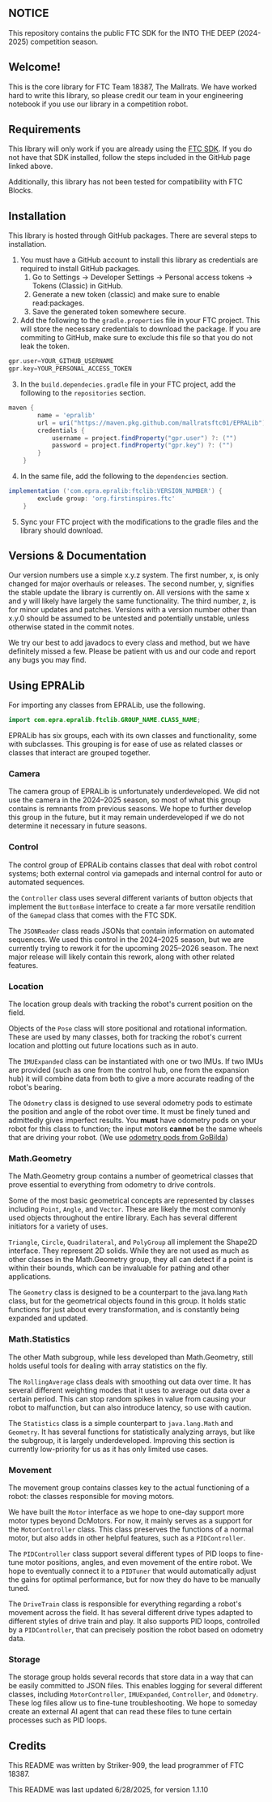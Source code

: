 ## NOTICE

This repository contains the public FTC SDK for the INTO THE DEEP (2024-2025) competition season.

## Welcome!
This is the core library for FTC Team 18387, The Mallrats. We have worked hard to 
write this library, so please credit our team in your engineering notebook if you 
use our library in a competition robot.

## Requirements
This library will only work if you are already using the [FTC SDK](https://github.com/FIRST-Tech-Challenge/FtcRobotController). If you do not 
have that SDK installed, follow the steps included in the GitHub page linked above.

Additionally, this library has not been tested for compatibility with FTC Blocks.

## Installation
This library is hosted through GitHub packages. There are several steps to 
installation.
1) You must have a GitHub account to install this library as credentials are required to install GitHub packages. 
   1) Go to Settings → Developer Settings → Personal access tokens → Tokens (Classic) in GitHub.
   2) Generate a new token (classic) and make sure to enable read:packages.
   3) Save the generated token somewhere secure.
2) Add the following to the `gradle.properties` file in your FTC project. This will store the necessary credentials to download the package. If you are commiting to GitHub, make sure to exclude this file so that you do not leak the token.
```groovy
gpr.user=YOUR_GITHUB_USERNAME
gpr.key=YOUR_PERSONAL_ACCESS_TOKEN
```
3) In the `build.dependecies.gradle` file in your FTC project, add the following to the `repositories` section.
```groovy
maven {
        name = 'epralib'
        url = uri("https://maven.pkg.github.com/mallratsftc01/EPRALib")
        credentials {
            username = project.findProperty("gpr.user") ?: ("")
            password = project.findProperty("gpr.key") ?: ("")
        }
    }
```
4) In the same file, add the following to the `dependencies` section.
```groovy
implementation ('com.epra.epralib:ftclib:VERSION_NUMBER') {
        exclude group: 'org.firstinspires.ftc'
    }
```
5) Sync your FTC project with the modifications to the gradle files and the library should download.

## Versions & Documentation
Our version numbers use a simple x.y.z system. The first number, x, is only changed
for major overhauls or releases. The second number, y, signifies the stable update
the library is currently on. All versions with the same x and y will likely have
largely the same functionality. The third number, z, is for minor updates and patches.
Versions with a version number other than x.y.0 should be assumed to be untested and 
potentially unstable, unless otherwise stated in the commit notes.

We try our best to add javadocs to every class and method, but we have definitely 
missed a few. Please be patient with us and our code and report any bugs you may find.

## Using EPRALib
For importing any classes from EPRALib, use the following.
```java
import com.epra.epralib.ftclib.GROUP_NAME.CLASS_NAME;
```
EPRALib has six groups, each with its own classes and functionality, some with subclasses.
This grouping is for ease of use as related classes or classes that interact are grouped together.

### Camera
The camera group of EPRALib is unfortunately underdeveloped. We did not use the camera
in the 2024–2025 season, so most of what this group contains is remnants from previous seasons.
We hope to further develop this group in the future, but it may remain underdeveloped 
if we do not determine it necessary in future seasons.

### Control
The control group of EPRALib contains classes that deal with robot control systems;
both external control via gamepads and internal control for auto or automated sequences.

the `Controller` class uses several different variants of button objects that implement
the `ButtonBase` interface to create a far more versatile rendition of the `Gamepad`
class that comes with the FTC SDK.

The `JSONReader` class reads JSONs that contain information on automated sequences.
We used this control in the 2024–2025 season, but we are currently trying to rework
it for the upcoming 2025–2026 season. The next major release will likely contain this
rework, along with other related features.

### Location
The location group deals with tracking the robot's current position on the field. 

Objects of the `Pose` class will store positional and rotational information. These
are used by many classes, both for tracking the robot's current location and plotting
out future locations such as in auto.

The `IMUExpanded` class can be instantiated with one or two IMUs. If two IMUs are 
provided (such as one from the control hub, one from the expansion hub) it will 
combine data from both to give a more accurate reading of the robot's bearing.

The `Odometry` class is designed to use several odometry pods to estimate the 
position and angle of the robot over time. It must be finely tuned and admittedly
gives imperfect results. You **must** have odometry pods on your robot for this class
to function; the input motors **cannot** be the same wheels that are driving your robot.
(We use [odometry pods from GoBilda](https://www.gobilda.com/swingarm-odometry-pod-48mm-wheel/?srsltid=AfmBOopwrWH-dUgehXGA4tMLjG1rMUBG9X-ZUxcD-wNPosKLqxUTrX8I))

### Math.Geometry
The Math.Geometry group contains a number of geometrical classes that prove essential
to everything from odometry to drive controls.

Some of the most basic geometrical concepts are represented by classes including `Point`,
`Angle`, and `Vector`. These are likely the most commonly used objects throughout the entire
library. Each has several different initiators for a variety of uses.

`Triangle`, `Circle`, `Quadrilateral`, and `PolyGroup` all implement the Shape2D 
interface. They represent 2D solids. While they are not used as much as other classes
in the Math.Geometry group, they all can detect if a point is
within their bounds, which can be invaluable for pathing and other applications.

The `Geometry` class is designed to be a counterpart to the java.lang `Math` class,
but for the geometrical objects found in this group. It holds static functions for
just about every transformation, and is constantly being expanded and updated.

### Math.Statistics
The other Math subgroup, while less developed than Math.Geometry, still holds useful
tools for dealing with array statistics on the fly.

The `RollingAverage` class deals with smoothing out data over time. It has several
different weighting modes that it uses to average out data over a certain period.
This can stop random spikes in value from causing your robot to malfunction, but
can also introduce latency, so use with caution.

The `Statistics` class is a simple counterpart to `java.lang.Math` and `Geometry`.
It has several functions for statistically analyzing arrays, but like the subgroup,
it is largely underdeveloped. Improving this section is currently low-priority for
us as it has only limited use cases.

### Movement

The movement group contains classes key to the actual functioning of a robot: 
the classes responsible for moving motors.

We have built the `Motor` interface as we hope to one-day support more motor types
beyond DcMotors. For now, it mainly serves as a support for the `MotorController` 
class. This class preserves the functions of a normal motor, but also adds in
other helpful features, such as a `PIDController`.

The `PIDController` class support several different types of PID loops to fine-tune
motor positions, angles, and even movement of the entire robot. We hope to eventually
connect it to a `PIDTuner` that would automatically adjust the gains for optimal
performance, but for now they do have to be manually tuned.

The `DriveTrain` class is responsible for everything regarding a robot's movement 
across the field. It has several different drive types adapted to different styles
of drive train and play. It also supports PID loops, controlled by a `PIDController`,
that can precisely position the robot based on odometry data.

### Storage
The storage group holds several records that store data in a way that can be easily
committed to JSON files. This enables logging for several different classes, including 
`MotorController`, `IMUExpanded`, `Controller`, and `Odometry`. These log files allow us 
to fine-tune troubleshooting. We hope to someday create an external AI agent
that can read these files to tune certain processes such as PID loops.

## Credits
This README was written by Striker-909, the lead programmer of FTC 18387. 

This README was last updated 6/28/2025, for version 1.1.10